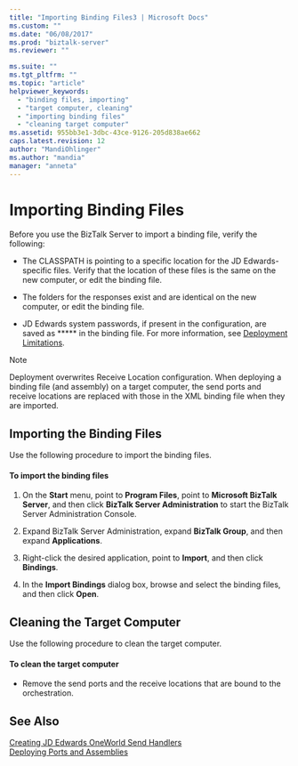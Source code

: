 ```yaml
---
title: "Importing Binding Files3 | Microsoft Docs"
ms.custom: ""
ms.date: "06/08/2017"
ms.prod: "biztalk-server"
ms.reviewer: ""

ms.suite: ""
ms.tgt_pltfrm: ""
ms.topic: "article"
helpviewer_keywords: 
  - "binding files, importing"
  - "target computer, cleaning"
  - "importing binding files"
  - "cleaning target computer"
ms.assetid: 955bb3e1-3dbc-43ce-9126-205d838ae662
caps.latest.revision: 12
author: "MandiOhlinger"
ms.author: "mandia"
manager: "anneta"
---
```

# Importing Binding Files
Before you use the BizTalk Server to import a binding file, verify the following:  
  
-   The CLASSPATH is pointing to a specific location for the JD Edwards-specific files. Verify that the location of these files is the same on the new computer, or edit the binding file.  
  
-   The folders for the responses exist and are identical on the new computer, or edit the binding file.  
  
-   JD Edwards system passwords, if present in the configuration, are saved as ***** in the binding file. For more information, see [Deployment Limitations](../core/deployment-limitations2.md).  
  
> [!NOTE]
>  Deployment overwrites Receive Location configuration. When deploying a binding file (and assembly) on a target computer, the send ports and receive locations are replaced with those in the XML binding file when they are imported.  
  
## Importing the Binding Files  
 Use the following procedure to import the binding files.  
  
#### To import the binding files  
  
1.  On the **Start** menu, point to **Program Files**, point to **Microsoft BizTalk Server**, and then click **BizTalk Server Administration** to start the BizTalk Server Administration Console.  
  
2.  Expand BizTalk Server Administration, expand **BizTalk Group**, and then expand **Applications**.  
  
3.  Right-click the desired application, point to **Import**, and then click **Bindings**.  
  
4.  In the **Import Bindings** dialog box, browse and select the binding files, and then click **Open**.  
  
## Cleaning the Target Computer  
 Use the following procedure to clean the target computer.  
  
#### To clean the target computer  
  
-   Remove the send ports and the receive locations that are bound to the orchestration.  
  
## See Also  
 [Creating JD Edwards OneWorld Send Handlers](../core/creating-jd-edwards-oneworld-send-handlers.md)   
 [Deploying Ports and Assemblies](../core/deploying-ports-and-assemblies4.md)